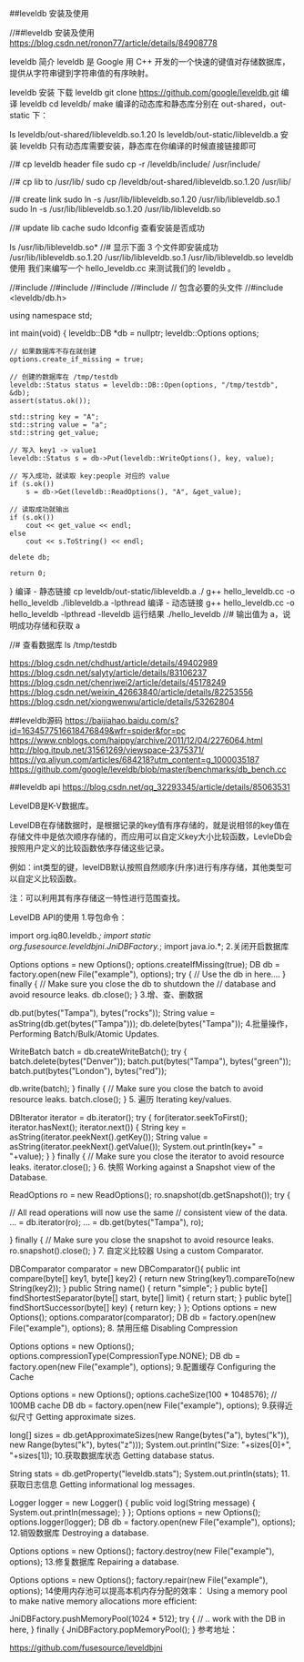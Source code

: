 ##leveldb 安装及使用

//##leveldb 安装及使用
https://blog.csdn.net/ronon77/article/details/84908778

leveldb 简介
leveldb 是 Google 用 C++ 开发的一个快速的键值对存储数据库，提供从字符串键到字符串值的有序映射。

leveldb 安装
下载 leveldb
git clone https://github.com/google/leveldb.git
编译 leveldb
cd leveldb/
make
编译的动态库和静态库分别在 out-shared，out-static 下：

ls leveldb/out-shared/libleveldb.so.1.20
ls leveldb/out-static/libleveldb.a
安装 leveldb
只有动态库需要安装，静态库在你编译的时候直接链接即可

//# cp leveldb header file
sudo cp -r /leveldb/include/ /usr/include/
 
//# cp lib to /usr/lib/
sudo cp /leveldb/out-shared/libleveldb.so.1.20 /usr/lib/
 
//# create link
sudo ln -s /usr/lib/libleveldb.so.1.20 /usr/lib/libleveldb.so.1
sudo ln -s /usr/lib/libleveldb.so.1.20 /usr/lib/libleveldb.so
 
//# update lib cache
sudo ldconfig
查看安装是否成功

ls /usr/lib/libleveldb.so*
//# 显示下面 3 个文件即安装成功
/usr/lib/libleveldb.so.1.20
/usr/lib/libleveldb.so.1
/usr/lib/libleveldb.so
leveldb 使用
我们来编写一个 hello_leveldb.cc 来测试我们的 leveldb 。

//#include <iostream>
//#include <cassert>
//#include <cstdlib>
//#include <string>
// 包含必要的头文件
//#include <leveldb/db.h>
 
using namespace std;
 
int main(void)
{
    leveldb::DB *db = nullptr;
    leveldb::Options options;
 
    // 如果数据库不存在就创建
    options.create_if_missing = true;
 
    // 创建的数据库在 /tmp/testdb
    leveldb::Status status = leveldb::DB::Open(options, "/tmp/testdb", &db);
    assert(status.ok());
 
    std::string key = "A";
    std::string value = "a";
    std::string get_value;
 
    // 写入 key1 -> value1
    leveldb::Status s = db->Put(leveldb::WriteOptions(), key, value);
 
    // 写入成功，就读取 key:people 对应的 value
    if (s.ok())
        s = db->Get(leveldb::ReadOptions(), "A", &get_value);
 
    // 读取成功就输出
    if (s.ok())
        cout << get_value << endl;
    else
        cout << s.ToString() << endl;
 
    delete db;
 
    return 0;
}
编译 - 静态链接
cp leveldb/out-static/libleveldb.a ./
g++ hello_leveldb.cc -o hello_leveldb ./libleveldb.a -lpthread
编译 - 动态链接
g++ hello_leveldb.cc -o hello_leveldb -lpthread -lleveldb
运行结果
./hello_leveldb
//# 输出值为 a，说明成功存储和获取
a
 
//# 查看数据库
ls /tmp/testdb


https://blog.csdn.net/chdhust/article/details/49402989
https://blog.csdn.net/salyty/article/details/83106237
https://blog.csdn.net/chenriwei2/article/details/45178249
https://blog.csdn.net/weixin_42663840/article/details/82253556
https://blog.csdn.net/xiongwenwu/article/details/53262804

##leveldb源码
https://baijiahao.baidu.com/s?id=1634577516618476849&wfr=spider&for=pc
https://www.cnblogs.com/haippy/archive/2011/12/04/2276064.html
http://blog.itpub.net/31561269/viewspace-2375371/
https://yq.aliyun.com/articles/684218?utm_content=g_1000035187
https://github.com/google/leveldb/blob/master/benchmarks/db_bench.cc

##leveldb api
https://blog.csdn.net/qq_32293345/article/details/85063531

LevelDB是K-V数据库。

LevelDB在存储数据时，是根据记录的key值有序存储的，就是说相邻的key值在存储文件中是依次顺序存储的，而应用可以自定义key大小比较函数，LevleDb会按照用户定义的比较函数依序存储这些记录。

例如：int类型的键，levelDB默认按照自然顺序(升序)进行有序存储，其他类型可以自定义比较函数。

注：可以利用其有序存储这一特性进行范围查找。

LevelDB API的使用
1.导包命令：

import org.iq80.leveldb.*;
import static org.fusesource.leveldbjni.JniDBFactory.*;
import java.io.*;
2.关闭开启数据库

Options options = new Options();
options.createIfMissing(true);
DB db = factory.open(new File("example"), options);
try {
  // Use the db in here....
} finally {
  // Make sure you close the db to shutdown the 
  // database and avoid resource leaks.
  db.close();
}
3.增、查、删数据

db.put(bytes("Tampa"), bytes("rocks"));
String value = asString(db.get(bytes("Tampa")));
db.delete(bytes("Tampa"));
4.批量操作，Performing Batch/Bulk/Atomic Updates.

WriteBatch batch = db.createWriteBatch();
try {
  batch.delete(bytes("Denver"));
  batch.put(bytes("Tampa"), bytes("green"));
  batch.put(bytes("London"), bytes("red"));
 
  db.write(batch);
} finally {
  // Make sure you close the batch to avoid resource leaks.
  batch.close();
}
5. 遍历 Iterating key/values.

DBIterator iterator = db.iterator();
try {
  for(iterator.seekToFirst(); iterator.hasNext(); iterator.next()) {
    String key = asString(iterator.peekNext().getKey());
    String value = asString(iterator.peekNext().getValue());
    System.out.println(key+" = "+value);
  }
} finally {
  // Make sure you close the iterator to avoid resource leaks.
  iterator.close();
}
6. 快照 Working against a Snapshot view of the Database.

ReadOptions ro = new ReadOptions();
ro.snapshot(db.getSnapshot());
try {
  
  // All read operations will now use the same 
  // consistent view of the data.
  ... = db.iterator(ro);
  ... = db.get(bytes("Tampa"), ro);
 
} finally {
  // Make sure you close the snapshot to avoid resource leaks.
  ro.snapshot().close();
}
7. 自定义比较器 Using a custom Comparator.

DBComparator comparator = new DBComparator(){
    public int compare(byte[] key1, byte[] key2) {
        return new String(key1).compareTo(new String(key2));
    }
    public String name() {
        return "simple";
    }
    public byte[] findShortestSeparator(byte[] start, byte[] limit) {
        return start;
    }
    public byte[] findShortSuccessor(byte[] key) {
        return key;
    }
};
Options options = new Options();
options.comparator(comparator);
DB db = factory.open(new File("example"), options);
8. 禁用压缩 Disabling Compression

Options options = new Options();
options.compressionType(CompressionType.NONE);
DB db = factory.open(new File("example"), options);
9.配置缓存 Configuring the Cache

Options options = new Options();
options.cacheSize(100 * 1048576); // 100MB cache
DB db = factory.open(new File("example"), options);
9.获得近似尺寸 Getting approximate sizes.

long[] sizes = db.getApproximateSizes(new Range(bytes("a"), bytes("k")), new Range(bytes("k"), bytes("z")));
System.out.println("Size: "+sizes[0]+", "+sizes[1]);
10.获取数据库状态 Getting database status.

String stats = db.getProperty("leveldb.stats");
System.out.println(stats);
11.获取日志信息 Getting informational log messages.

Logger logger = new Logger() {
  public void log(String message) {
    System.out.println(message);
  }
};
Options options = new Options();
options.logger(logger);
DB db = factory.open(new File("example"), options);
12.销毁数据库 Destroying a database.

Options options = new Options();
factory.destroy(new File("example"), options);
13.修复数据库 Repairing a database.

Options options = new Options();
factory.repair(new File("example"), options);
14使用内存池可以提高本机内存分配的效率： Using a memory pool to make native memory allocations more efficient:

JniDBFactory.pushMemoryPool(1024 * 512);
try {
    // .. work with the DB in here, 
} finally {
    JniDBFactory.popMemoryPool();
}
 参考地址：

https://github.com/fusesource/leveldbjni


